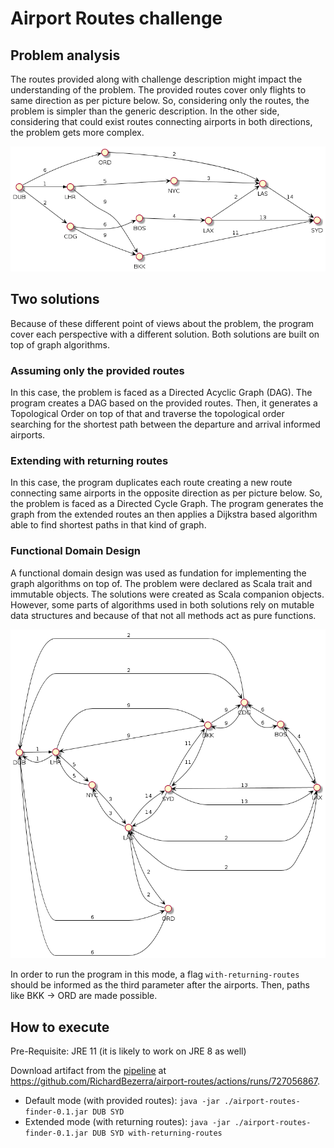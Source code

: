 # Airport Routes challenge

## Problem analysis
The routes provided along with challenge description might impact the understanding of the problem. The provided routes cover only flights to same direction as per picture below.  So, considering only the routes, the problem is simpler than the generic description. In the other side, considering that could exist routes connecting airports in both directions, the problem gets more complex.

![Provided routes](doc/provided-routes.png)

## Two solutions
Because of these different point of views about the problem, the program cover each perspective with a different solution. Both solutions are built on top of graph algorithms.

### Assuming only the provided routes
In this case, the problem is faced as a Directed Acyclic Graph (DAG). The program creates a DAG based on the provided routes. Then, it generates a Topological Order on top of that and traverse the topological order searching for the shortest path between the departure and arrival informed airports.

### Extending with returning routes
In this case, the program duplicates each route creating a new route connecting same airports in the opposite direction as per picture below. So, the problem is faced as a Directed Cycle Graph. The program generates the graph from the extended routes an then applies a Dijkstra based algorithm able to find shortest paths in that kind of graph.

### Functional Domain Design
A functional domain design was used as fundation for implementing the graph algorithms on top of. The problem were declared as Scala trait and immutable objects. The solutions were created as Scala companion objects. However, some parts of algorithms used in both solutions rely on mutable data structures and because of that not all methods act as pure functions.

![Provided routes](doc/extended-routes.png)

In order to run the program in this mode, a flag `with-returning-routes` should be informed as the third parameter after the airports. Then, paths like BKK -> ORD are made possible.

## How to execute

Pre-Requisite: JRE 11 (it is likely to work on JRE 8 as well)

Download artifact from the [pipeline](https://github.com/RichardBezerra/airport-routes/actions/runs/727056867) at https://github.com/RichardBezerra/airport-routes/actions/runs/727056867.

- Default mode (with provided routes): `java -jar ./airport-routes-finder-0.1.jar DUB SYD`
- Extended mode (with returning routes): `java -jar ./airport-routes-finder-0.1.jar DUB SYD with-returning-routes`
